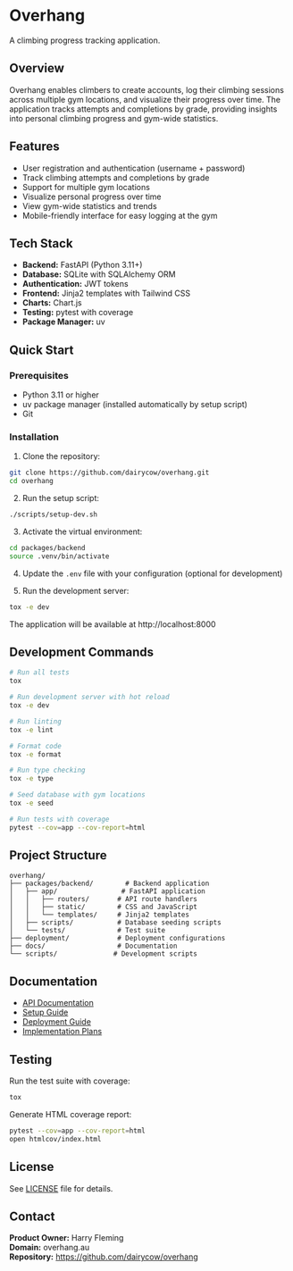 # Overhang

A climbing progress tracking application.

## Overview

Overhang enables climbers to create accounts, log their climbing sessions across multiple gym locations, and visualize their progress over time. The application tracks attempts and completions by grade, providing insights into personal climbing progress and gym-wide statistics.

## Features

- User registration and authentication (username + password)
- Track climbing attempts and completions by grade
- Support for multiple gym locations
- Visualize personal progress over time
- View gym-wide statistics and trends
- Mobile-friendly interface for easy logging at the gym

## Tech Stack

- **Backend:** FastAPI (Python 3.11+)
- **Database:** SQLite with SQLAlchemy ORM
- **Authentication:** JWT tokens
- **Frontend:** Jinja2 templates with Tailwind CSS
- **Charts:** Chart.js
- **Testing:** pytest with coverage
- **Package Manager:** uv

## Quick Start

### Prerequisites

- Python 3.11 or higher
- uv package manager (installed automatically by setup script)
- Git

### Installation

1. Clone the repository:
```bash
git clone https://github.com/dairycow/overhang.git
cd overhang
```

2. Run the setup script:
```bash
./scripts/setup-dev.sh
```

3. Activate the virtual environment:
```bash
cd packages/backend
source .venv/bin/activate
```

4. Update the `.env` file with your configuration (optional for development)

5. Run the development server:
```bash
tox -e dev
```

The application will be available at http://localhost:8000

## Development Commands

```bash
# Run all tests
tox

# Run development server with hot reload
tox -e dev

# Run linting
tox -e lint

# Format code
tox -e format

# Run type checking
tox -e type

# Seed database with gym locations
tox -e seed

# Run tests with coverage
pytest --cov=app --cov-report=html
```

## Project Structure

```
overhang/
├── packages/backend/        # Backend application
│   ├── app/                # FastAPI application
│   │   ├── routers/       # API route handlers
│   │   ├── static/        # CSS and JavaScript
│   │   └── templates/     # Jinja2 templates
│   ├── scripts/           # Database seeding scripts
│   └── tests/             # Test suite
├── deployment/            # Deployment configurations
├── docs/                  # Documentation
└── scripts/              # Development scripts
```

## Documentation

- [API Documentation](docs/api.md)
- [Setup Guide](docs/setup.md)
- [Deployment Guide](docs/deployment.md)
- [Implementation Plans](docs/plans/)

## Testing

Run the test suite with coverage:

```bash
tox
```

Generate HTML coverage report:

```bash
pytest --cov=app --cov-report=html
open htmlcov/index.html
```

## License

See [LICENSE](LICENSE) file for details.

## Contact

**Product Owner:** Harry Fleming  
**Domain:** overhang.au  
**Repository:** https://github.com/dairycow/overhang
